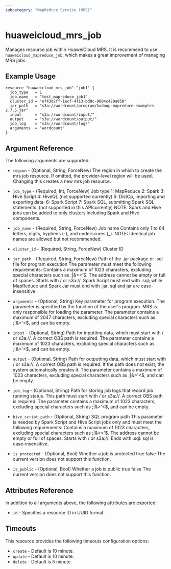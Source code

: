 ```yaml
---
subcategory: "MapReduce Service (MRS)"
---
```


# huaweicloud\_mrs\_job

Manages resource job within HuaweiCloud MRS. It is recommend to use `huaweicloud_mapreduce_job`, which makes a great
improvement of managing MRS jobs.

## Example Usage

```hcl
resource "huaweicloud_mrs_job" "job1" {
  job_type   = 1
  job_name   = "test_mapreduce_job1"
  cluster_id = "ef43d2ff-1ecf-4f13-bd0c-0004c429a058"
  jar_path   = "s3a://wordcount/program/hadoop-mapreduce-examples-2.7.5.jar"
  input      = "s3a://wordcount/input/"
  output     = "s3a://wordcount/output/"
  job_log    = "s3a://wordcount/log/"
  arguments  = "wordcount"
}
```

## Argument Reference

The following arguments are supported:

* `region` - (Optional, String, ForceNew) The region in which to create the mrs job resource. If omitted, the
  provider-level region will be used. Changing this creates a new mrs job resource.

* `job_type` - (Required, Int, ForceNew) Job type 1: MapReduce 2: Spark 3: Hive Script 4: HiveQL
  (not supported currently) 5: DistCp, importing and exporting data. 6: Spark Script 7: Spark SQL, submitting Spark SQL
  statements. (not supported in this APIcurrently) NOTE: Spark and Hive jobs can be added to only clusters including
  Spark and Hive components.

* `job_name` - (Required, String, ForceNew) Job name Contains only 1 to 64 letters, digits, hyphens
  (-), and underscores (_). NOTE: Identical job names are allowed but not recommended.

* `cluster_id` - (Required, String, ForceNew) Cluster ID

* `jar_path` - (Required, String, ForceNew) Path of the .jar package or .sql file for program execution The parameter
  must meet the following requirements: Contains a maximum of 1023 characters, excluding special characters such as
  ;|&><'$. The address cannot be empty or full of spaces. Starts with / or s3a://. Spark Script must end with .sql;
  while MapReduce and Spark Jar must end with .jar. sql and jar are case-insensitive.

* `arguments` - (Optional, String) Key parameter for program execution. The parameter is specified by the function of
  the user's program. MRS is only responsible for loading the parameter. The parameter contains a maximum of 2047
  characters, excluding special characters such as ;|&>'<$, and can be empty.

* `input` - (Optional, String) Path for inputting data, which must start with / or s3a://. A correct OBS path is
  required. The parameter contains a maximum of 1023 characters, excluding special characters such as ;|&>'<$, and can
  be empty.

* `output` - (Optional, String) Path for outputting data, which must start with / or s3a://. A correct OBS path is
  required. If the path does not exist, the system automatically creates it. The parameter contains a maximum of 1023
  characters, excluding special characters such as ;|&>'<$, and can be empty.

* `job_log` - (Optional, String) Path for storing job logs that record job running status. This path must start with /
  or s3a://. A correct OBS path is required. The parameter contains a maximum of 1023 characters, excluding special
  characters such as ;|&>'<$, and can be empty.

* `hive_script_path` - (Optional, String) SQL program path This parameter is needed by Spark Script and Hive Script jobs
  only and must meet the following requirements:
  Contains a maximum of 1023 characters, excluding special characters such as ;|&><'$. The address cannot be empty or
  full of spaces. Starts with / or s3a://. Ends with .sql. sql is case-insensitive.

* `is_protected` - (Optional, Bool) Whether a job is protected true false The current version does not support this
  function.

* `is_public` - (Optional, Bool) Whether a job is public true false The current version does not support this function.

## Attributes Reference

In addition to all arguments above, the following attributes are exported:

* `id` - Specifies a resource ID in UUID format.

## Timeouts

This resource provides the following timeouts configuration options:

* `create` - Default is 10 minute.
* `update` - Default is 10 minute.
* `delete` - Default is 5 minute.

